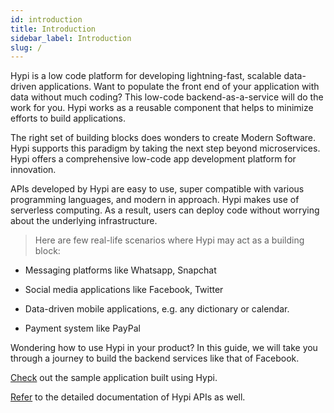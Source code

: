```yaml
---
id: introduction
title: Introduction
sidebar_label: Introduction
slug: /
---
```


Hypi is a low code platform for developing lightning-fast, scalable data-driven applications. Want to populate the front end of your application with data without much coding? This low-code backend-as-a-service will do the work for you. Hypi works as a reusable component that helps to minimize efforts to build applications.

The right set of building blocks does wonders to create Modern Software. Hypi supports this paradigm by taking the next step beyond microservices. Hypi offers a comprehensive low-code app development platform for innovation.

APIs developed by Hypi are easy to use, super compatible with various programming languages, and modern in approach. Hypi makes use of serverless computing. As a result, users can deploy code without worrying about the underlying infrastructure.

> Here are few real-life scenarios where Hypi may act as a building block:

+ Messaging platforms like Whatsapp, Snapchat

+ Social media applications like Facebook, Twitter

+ Data-driven mobile applications, e.g. any dictionary or calendar.

+ Payment system like PayPal

Wondering how to use Hypi in your product? In this guide, we will take you through a journey to build the backend services like that of Facebook. 

[Check](#) out the sample application built using Hypi.

[Refer](overview.md) to the detailed documentation of Hypi APIs as well.
